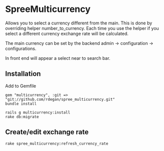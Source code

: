 SpreeMulticurrency
==================

Allows you to select a currency different from the main.
This is done by overriding helper number_to_currency.
Each time you use the helper if you select a different currency exchange rate will be calculated.

The main currency can be set by the backend admin -> configuration -> configurations.

In front end will appear a select near to search bar.

Installation
---------
Add to Gemfile

    gem "multicurrency", :git => "git://github.com/rdegan/spree_multicurrency.git"
    bundle install

    rails g multicurrency:install
    rake db:migrate

Create/edit exchange rate
---
    rake spree_multicurrency:refresh_currency_rate

